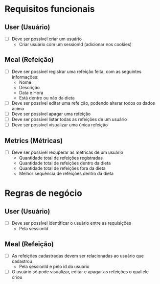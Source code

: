 # Requisitos funcionais

## User (Usuário)
- [ ] Deve ser possível criar um usuário
  - Criar usuário com um sessionId (adicionar nos cookies)

## Meal (Refeição)
- [ ] Deve ser possível registrar uma refeição feita, com as seguintes informações:
  - Nome
  - Descrição
  - Data e Hora
  - Está dentro ou não da dieta
- [ ] Deve ser possível editar uma refeição, podendo alterar todos os dados acima
- [ ] Deve ser possível apagar uma refeição
- [ ] Deve ser possível listar todas as refeições de um usuário
- [ ] Deve ser possível visualizar uma única refeição

## Metrics (Métricas)
- [ ] Deve ser possível recuperar as métricas de um usuário
  - Quantidade total de refeições registradas
  - Quantidade total de refeições dentro da dieta
  - Quantidade total de refeições fora da dieta
  - Melhor sequência de refeições dentro da dieta

# Regras de negócio

## User (Usuário)
- [ ] Deve ser possível identificar o usuário entre as requisições
  - Pela sessionId

## Meal (Refeição)
- [ ] As refeições cadastradas devem ser relacionadas ao usuário que cadastrou
  - Pela sessionId e pelo id do usuário
- [ ] O usuário só pode visualizar, editar e apagar as refeições o qual ele criou